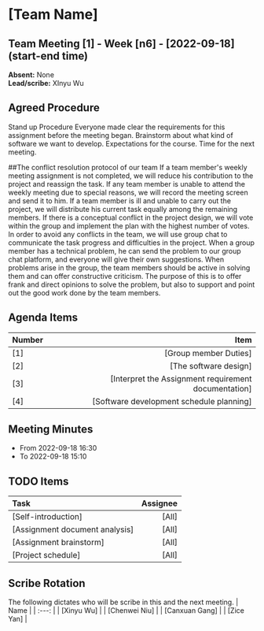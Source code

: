 # [Team Name]

## Team Meeting [1] - Week [n6] - [2022-09-18] (start-end time)
**Absent:** None
<br>
**Lead/scribe:** XInyu Wu

## Agreed Procedure
Stand up Procedure
Everyone made clear the requirements for this assignment before the meeting began.
Brainstorm about what kind of software we want to develop.
Expectations for the course.
Time for the next meeting.

##The conflict resolution protocol of our team
If a team member's weekly meeting assignment is not completed, we will reduce his contribution to the project and reassign the task.
If any team member is unable to attend the weekly meeting due to special reasons, we will record the meeting screen and send it to him.
If a team member is ill and unable to carry out the project, we will distribute his current task equally among the remaining members.
If there is a conceptual conflict in the project design, we will vote within the group and implement the plan with the highest number of votes.
In order to avoid any conflicts in the team, we will use group chat to communicate the task progress and difficulties in the project.
When a group member has a technical problem, he can send the problem to our group chat platform, and everyone will give their own suggestions.
When problems arise in the group, the team members should be active in solving them and can offer constructive criticism. The purpose of this is to offer frank and direct opinions to solve the problem, but also to support and point out the good work done by the team members.

## Agenda Items
| Number |                                                                             Item |
|:-------|---------------------------------------------------------------------------------:|
| [1]    |                                                            [Group member Duties] |
| [2]    |                                                            [The software design] |
| [3]    |                             [Interpret the Assignment requirement documentation] |
| [4]    |                                         [Software development schedule planning] |

## Meeting Minutes
- From 2022-09-18 16:30
- To 2022-09-18 15:10

## TODO Items
| Task                           | Assignee |
|:-------------------------------|---------:|
| [Self-introduction]            |    [All] |
| [Assignment document analysis] |    [All] |
| [Assignment brainstorm]        |    [All] |
| [Project schedule]             |    [All] |

## Scribe Rotation
The following dictates who will be scribe in this and the next meeting.
| Name |
| :---: |
| [Xinyu Wu] |
| [Chenwei Niu] |
| [Canxuan Gang] |
| [Zice Yan] |
